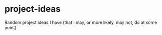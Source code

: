 # project-ideas
Random project ideas I have (that I may, or more likely, may not, do at some point)
